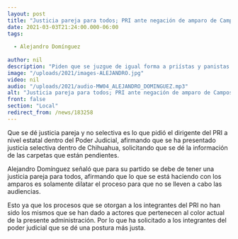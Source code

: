 ```yaml
---
layout: post
title: "Justicia pareja para todos; PRI ante negación de amparo de Campos Galván"
date: 2021-03-03T21:24:00.000-06:00
tags:
  
  - Alejandro Domínguez
  
author: nil
description: "Piden que se juzgue de igual forma a priístas y panistas."
image: "/uploads/2021/images-ALEJANDRO.jpg"
video: nil
audio: "/uploads/2021/audio-MW04_ALEJANDRO_DOMINGUEZ.mp3"
alt: "Justicia pareja para todos; PRI ante negación de amparo de Campos Galván"
front: false
section: "Local"
redirect_from: /news/183258
---
```


Que se dé justicia pareja y no selectiva es lo que pidió el dirigente del PRI a nivel estatal dentro del Poder Judicial, afirmando que se ha presentado justicia selectiva dentro de Chihuahua, solicitando que se dé la información de las carpetas que están pendientes.

Alejandro Domínguez señaló que para su partido se debe de tener una justicia pareja para todos, afirmando que lo que se está haciendo con los amparos es solamente dilatar el proceso para que no se lleven a cabo las audiencias.

Esto ya que los procesos que se otorgan a los integrantes del PRI no han sido los mismos que se han dado a actores que pertenecen al color actual de la presente administración. Por lo que ha solicitado a los integrantes del poder judicial que se dé una postura más justa.
